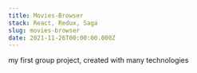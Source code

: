 ```yaml
---
title: Movies-Browser
stack: React, Redux, Saga
slug: movies-browser
date: 2021-11-26T00:00:00.000Z
---
```


my first group project, created with many technologies

